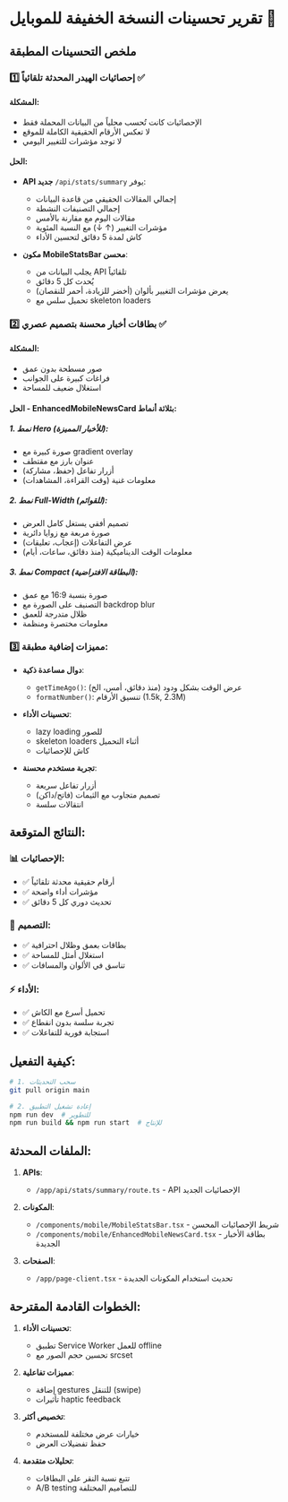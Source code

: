 # تقرير تحسينات النسخة الخفيفة للموبايل 📱

## ملخص التحسينات المطبقة

### 1️⃣ إحصائيات الهيدر المحدثة تلقائياً ✅

#### المشكلة:
- الإحصائيات كانت تُحسب محلياً من البيانات المحملة فقط
- لا تعكس الأرقام الحقيقية الكاملة للموقع
- لا توجد مؤشرات للتغيير اليومي

#### الحل:
- **API جديد** `/api/stats/summary` يوفر:
  - إجمالي المقالات الحقيقي من قاعدة البيانات
  - إجمالي التصنيفات النشطة
  - مقالات اليوم مع مقارنة بالأمس
  - مؤشرات التغيير (↑ ↓) مع النسبة المئوية
  - كاش لمدة 5 دقائق لتحسين الأداء

- **مكون MobileStatsBar محسن**:
  - يجلب البيانات من API تلقائياً
  - يُحدث كل 5 دقائق
  - يعرض مؤشرات التغيير بألوان (أخضر للزيادة، أحمر للنقصان)
  - تحميل سلس مع skeleton loaders

### 2️⃣ بطاقات أخبار محسنة بتصميم عصري ✅

#### المشكلة:
- صور مسطحة بدون عمق
- فراغات كبيرة على الجوانب
- استغلال ضعيف للمساحة

#### الحل - EnhancedMobileNewsCard بثلاثة أنماط:

##### 1. نمط Hero (للأخبار المميزة):
- صورة كبيرة مع gradient overlay
- عنوان بارز مع مقتطف
- أزرار تفاعل (حفظ، مشاركة)
- معلومات غنية (وقت القراءة، المشاهدات)

##### 2. نمط Full-Width (للقوائم):
- تصميم أفقي يستغل كامل العرض
- صورة مربعة مع زوايا دائرية
- عرض التفاعلات (إعجاب، تعليقات)
- معلومات الوقت الديناميكية (منذ دقائق، ساعات، أيام)

##### 3. نمط Compact (البطاقة الافتراضية):
- صورة بنسبة 16:9 مع عمق
- التصنيف على الصورة مع backdrop blur
- ظلال متدرجة للعمق
- معلومات مختصرة ومنظمة

### 3️⃣ مميزات إضافية مطبقة:

- **دوال مساعدة ذكية**:
  - `getTimeAgo()`: عرض الوقت بشكل ودود (منذ دقائق، أمس، الخ)
  - `formatNumber()`: تنسيق الأرقام (1.5k, 2.3M)

- **تحسينات الأداء**:
  - lazy loading للصور
  - skeleton loaders أثناء التحميل
  - كاش للإحصائيات

- **تجربة مستخدم محسنة**:
  - أزرار تفاعل سريعة
  - تصميم متجاوب مع الثيمات (فاتح/داكن)
  - انتقالات سلسة

## النتائج المتوقعة:

### 📊 الإحصائيات:
- ✅ أرقام حقيقية محدثة تلقائياً
- ✅ مؤشرات أداء واضحة
- ✅ تحديث دوري كل 5 دقائق

### 🎨 التصميم:
- ✅ بطاقات بعمق وظلال احترافية
- ✅ استغلال أمثل للمساحة
- ✅ تناسق في الألوان والمسافات

### ⚡ الأداء:
- ✅ تحميل أسرع مع الكاش
- ✅ تجربة سلسة بدون انقطاع
- ✅ استجابة فورية للتفاعلات

## كيفية التفعيل:

```bash
# 1. سحب التحديثات
git pull origin main

# 2. إعادة تشغيل التطبيق
npm run dev  # للتطوير
npm run build && npm run start  # للإنتاج
```

## الملفات المحدثة:

1. **APIs**:
   - `/app/api/stats/summary/route.ts` - API الإحصائيات الجديد

2. **المكونات**:
   - `/components/mobile/MobileStatsBar.tsx` - شريط الإحصائيات المحسن
   - `/components/mobile/EnhancedMobileNewsCard.tsx` - بطاقة الأخبار الجديدة

3. **الصفحات**:
   - `/app/page-client.tsx` - تحديث استخدام المكونات الجديدة

## الخطوات القادمة المقترحة:

1. **تحسينات الأداء**:
   - تطبيق Service Worker للعمل offline
   - تحسين حجم الصور مع srcset

2. **مميزات تفاعلية**:
   - إضافة gestures للتنقل (swipe)
   - تأثيرات haptic feedback

3. **تخصيص أكثر**:
   - خيارات عرض مختلفة للمستخدم
   - حفظ تفضيلات العرض

4. **تحليلات متقدمة**:
   - تتبع نسبة النقر على البطاقات
   - A/B testing للتصاميم المختلفة 